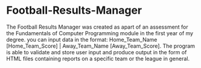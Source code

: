 # Football-Results-Manager
The Football Results Manager was created as apart of an assessment for the Fundamentals of Computer Programming module in the first year of my degree. you can input data in the format: Home_Team_Name [Home_Team_Score] | Away_Team_Name [Away_Team_Score]. The program is able to validate and store user input and produce output in the form of HTML files containing reports on a specific team or the league in general. 
